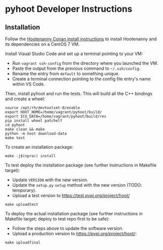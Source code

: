 
# pyhoot Developer Instructions

## Installation

Follow the [Hootenanny Conan install instructions](https://github.com/epochgeo/hootenanny-conan#install) 
to install Hootenanny and its dependencies on a CentOS 7 VM.

Install Visual Studio Code and set up a terminal pointing to your VM: 
* Run `vagrant ssh-config` from the directory where you launched the VM.
* Paste the output from the previous command to `~/.ssh/config`. 
* Rename the entry from `default` to something unique.
* Create a terminal connection pointing to the config file entry's name within VS Code.

Then, install pyhoot and run the tests. This will build all the C++ bindings and create a wheel:
```
source /opt/rh/devtoolset-8/enable
export HOOT_HOME=/home/vagrant/pyhoot/build/
export ICU_DATA=/home/vagrant/pyhoot/build/res
pip install wheel patchelf
cd pyhoot
make clean && make
python -m hoot download-data
make test
```

To create an installation package:
```
make -j$(nproc) install
```

To test deploy the installation package (see further instructions in Makefile target):
* Update `VERSION` with the new version.
* Update the `setup.py` `setup` method with the new version (TODO: temporary).
* Upload a test version to https://test.pypi.org/project/hoot/<version>
```
make uploadtest
```

To deploy the actual installation package (see further instructions in Makefile target; deploy to 
test repo first to be safe):
* Follow the steps above to update the software version.
* Upload a production version to https://pypi.org/project/hoot/<version>:
```
make uploadfinal
```